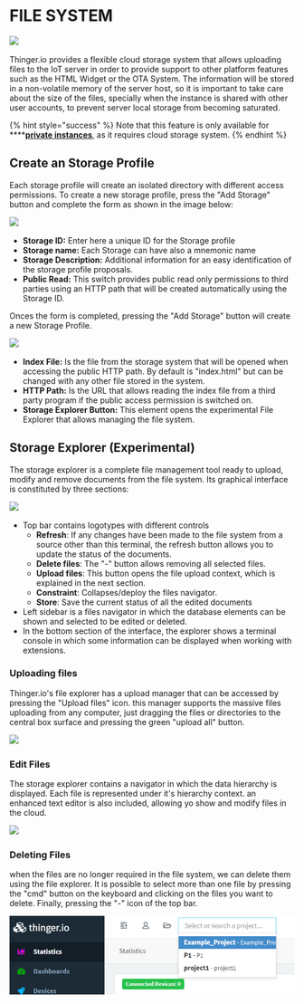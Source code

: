 # FILE SYSTEM

![](https://blobscdn.gitbook.com/v0/b/gitbook-28427.appspot.com/o/assets%2F-LpXqB3J1BMD5s4OpYSg%2F-LumHxzLSZNmgecmD-2Z%2F-LumI6PDjONXhjoNuiZA%2Fimage.png?alt=media&token=5fd94745-c86a-493e-9f38-32f61eedf345)

Thinger.io provides a flexible cloud storage system that allows uploading files to the IoT server in order to provide support to other platform features such as the HTML Widget or the OTA System. The information will be stored in a non-volatile memory of the server host, so it is important to take care about the size of the files, specially when the instance is shared with other user accounts, to prevent server local storage from becoming saturated.

{% hint style="success" %}
Note that this feature is only available for ****[**private instances**](../deployment/), as it requires cloud storage system. 
{% endhint %}

## Create an Storage Profile

Each storage profile will create an isolated directory with different access permissions. To create a new storage profile, press the "Add Storage" button and complete the form as shown in the image below:

![](https://blobscdn.gitbook.com/v0/b/gitbook-28427.appspot.com/o/assets%2F-LpXqB3J1BMD5s4OpYSg%2F-LucqRxhetQ1epw8c0rM%2F-LugYjBTWsAuRiVdLaAK%2Fimage.png?alt=media&token=395f802e-c8f2-467d-8db7-73628d1b34ca)

* **Storage ID:** Enter here a unique ID for the Storage profile
* **Storage name:** Each Storage can have also a mnemonic name
* **Storage Description:** Additional information for an easy identification of the storage profile proposals.
* **Public Read:** This switch provides public read only permissions to third parties using an HTTP path that will be created automatically using the Storage ID.

Onces the form is completed, pressing the "Add Storage" button will create a new Storage Profile.

![](https://blobscdn.gitbook.com/v0/b/gitbook-28427.appspot.com/o/assets%2F-LpXqB3J1BMD5s4OpYSg%2F-LucqRxhetQ1epw8c0rM%2F-LugaRt3C0OAQRYEPjUu%2Fimage.png?alt=media&token=c01e5a95-6d26-4a58-bdee-79edd01be338)

* **Index File:** Is the file from the storage system that will be opened when accessing the public HTTP path. By default is "index.html" but can be changed with any other file stored in the system.
* **HTTP Path:** Is the URL that allows reading the index file from a third party program if the public access permission is switched on.
* **Storage Explorer Button:** This element opens the experimental File Explorer that allows managing the file system.

## Storage Explorer \(Experimental\)

The storage explorer is a complete file management tool ready to upload, modify and remove documents from the file system. Its graphical interface is constituted by three sections:

![](https://blobscdn.gitbook.com/v0/b/gitbook-28427.appspot.com/o/assets%2F-LpXqB3J1BMD5s4OpYSg%2F-LuhR1o724KmtLC5k65J%2F-LumBFh1TC55YoEbfyKQ%2Fimage.png?alt=media&token=ab290ea5-b7fc-47f9-8b76-074b9cd1606b)

* Top bar contains logotypes with different controls
  * **Refresh**: If any changes have been made to the file system from a source other than this terminal, the refresh button allows you to update the status of the documents.
  * **Delete files**: The "-" button allows removing all selected files.
  * **Upload files**: This button opens the file upload context, which is explained in the next section.
  * **Constraint**: Collapses/deploy the files navigator.
  * **Store**: Save the current status of all the edited documents
* Left sidebar is a files navigator in which the database elements can be shown and selected to be edited or deleted.
* In the bottom section of the interface, the explorer shows a terminal console in which some information can be displayed when working with extensions.

### Uploading files

Thinger.io's file explorer has a upload manager that can be accessed by pressing the "Upload files" icon. this manager supports the massive files uploading from any computer, just dragging the files or directories to the central box surface and pressing the green "upload all" button.

![](https://blobscdn.gitbook.com/v0/b/gitbook-28427.appspot.com/o/assets%2F-LpXqB3J1BMD5s4OpYSg%2F-LugngoLxkMv8Jes9uZR%2F-Lugnrpvsu9Nqv1oYOhi%2Fimage.png?alt=media&token=5aede838-6fd8-4fb2-9548-53d5d76c359e)

### Edit Files

The storage explorer contains a navigator in which the data hierarchy is displayed. Each file is represented under it's hierarchy context. an enhanced text editor is also included, allowing yo show and modify files in the cloud.

![](https://blobscdn.gitbook.com/v0/b/gitbook-28427.appspot.com/o/assets%2F-LpXqB3J1BMD5s4OpYSg%2F-LugngoLxkMv8Jes9uZR%2F-LugopLGYysSswo2P4VS%2Fimage.png?alt=media&token=ace67590-ec66-4f73-b28e-2284e37cf75e)

### Deleting Files

when the files are no longer required in the file system, we can delete them using the file explorer. It is possible to select more than one file by pressing the "cmd" button on the keyboard and clicking on the files you want to delete. Finally, pressing the "-" icon of the top bar. 

![](../.gitbook/assets/image%20%287%29.png)

###  

